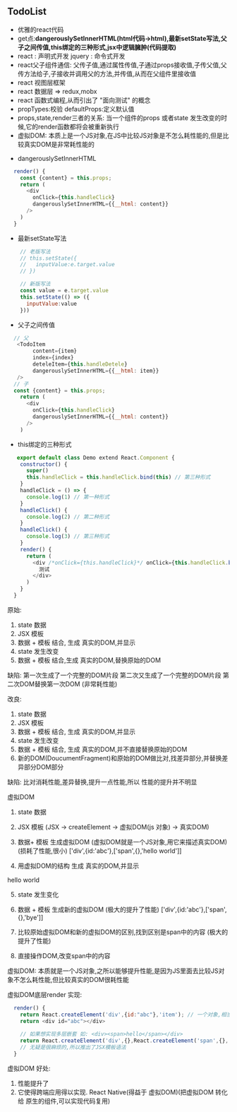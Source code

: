 ## TodoList

+ 优雅的react代码
+ get点:**dangerouslySetInnerHTML(html代码->html),最新setState写法,父子之间传值,this绑定的三种形式,jsx中逻辑臃肿(代码提取)**
+ react : 声明式开发  jquery : 命令式开发
+ react父子组件通信: 父传子值,通过属性传值,子通过props接收值,子传父值,父传方法给子,子接收并调用父的方法,并传值,从而在父组件里接收值
+ react 视图层框架
+ react 数据层 => redux,mobx
+ react 函数式编程,从而引出了 "面向测试" 的概念
+ propTypes:校验 defaultProps:定义默认值
+ props,state,render三者的关系: 当一个组件的props 或者state 发生改变的时候,它的render函数都将会被重新执行
+ 虚拟DOM: 本质上是一个JS对象,在JS中比较JS对象是不怎么耗性能的,但是比较真实DOM是非常耗性能的

- dangerouslySetInnerHTML
```js
  render() {
    const {content} = this.props;
    return (
      <div 
        onClick={this.handleClick}
        dangerouslySetInnerHTML={{__html: content}}
      />
    )
  }
```
- 最新setState写法
```js
    // 老版写法
    // this.setState({
    //   inputValue:e.target.value
    // })

    // 新版写法
    const value = e.target.value
    this.setState(() => ({
      inputValue:value
    }))
```
- 父子之间传值
```js
  // 父
   <TodoItem 
        content={item} 
        index={index}
        deteleItem={this.handleDetele} 
        dangerouslySetInnerHTML={{__html: item}}
   /> 
  // 子
  const {content} = this.props;
    return (
      <div 
        onClick={this.handleClick}
        dangerouslySetInnerHTML={{__html: content}}
      />
    ) 
```
- this绑定的三种形式
```js
   export default class Demo extend React.Component {
    constructor() {
      super()
      this.handleClick = this.handleClick.bind(this) // 第三种形式
    }
    handleClick = () => {
      console.log(1) // 第一种形式
    }
    handleClick() {
      console.log(2) // 第二种形式
    }
    handleClick() {
      console.log(3) // 第三种形式
    }
    render() {
      return (
        <div /*onClick={this.handleClick}*/ onClick={this.handleClick.bind(this)}>
          测试
        </div>
      )
    }
  }
```

原始:
1. state 数据
2. JSX 模板
3. 数据 + 模板 结合, 生成 真实的DOM,并显示
4. state 发生改变
5. 数据 + 模板 结合,生成 真实的DOM,替换原始的DOM


缺陷: 
第一次生成了一个完整的DOM片段
第二次又生成了一个完整的DOM片段
第二次DOM替换第一次DOM (非常耗性能)

改良: 
1. state 数据
2. JSX 模板
3. 数据 + 模板 结合, 生成 真实的DOM,并显示
4. state 发生改变
5. 数据 + 模板 结合, 生成 真实的DOM,并不直接替换原始的DOM
6. 新的DOM(DoucumentFragment)和原始的DOM做比对,找差异部分,并替换差异部分DOM部分

缺陷: 
比对消耗性能,差异替换,提升一点性能,所以 性能的提升并不明显

虚拟DOM
1. state 数据

2. JSX 模板 (JSX -> createElement -> 虚拟DOM(js 对象) -> 真实DOM)

3. 数据+ 模板 生成虚拟DOM (虚拟DOM就是一个JS对象,用它来描述真实DOM) (损耗了性能,很小)
['div',{id:'abc'},['span',{},'hello world']]

4. 用虚拟DOM的结构 生成 真实的DOM,并显示
<div id="abc"><span>hello world</span></div>

5. state 发生变化

6. 数据 + 模板 生成新的虚拟DOM (极大的提升了性能)
['div',{id:'abc'},['span',{},'bye']]

7. 比较原始虚拟DOM和新的虚拟DOM的区别,找到区别是span中的内容 (极大的提升了性能)

8. 直接操作DOM,改变span中的内容

虚拟DOM: 本质就是一个JS对象,之所以能够提升性能,是因为JS里面去比较JS对象不怎么耗性能,但比较真实的DOM很耗性能

虚拟DOM底层render 实现: 
```js
  render() {
    return React.createElement('div',{id:"abc"},'item'); // 一个对象,相当我们写
    return <div id="abc"></div>
    
    // 如果想实现多层嵌套 如: <div><span>hello</span></div>
    return React.createElement('div',{},React.createElement('span',{},'hello'))  
    // 无疑是很麻烦的,所以推出了JSX模板语法
  }
```

虚拟DOM 好处: 
1. 性能提升了
2. 它使得跨端应用得以实现. React Native(得益于 虚拟DOM)(把虚拟DOM 转化给 原生的组件,可以实现代码复用)